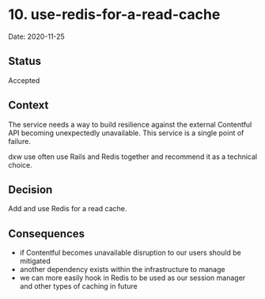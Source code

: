 # 10. use-redis-for-a-read-cache

Date: 2020-11-25

## Status

Accepted

## Context

The service needs a way to build resilience against the external Contentful API becoming unexpectedly unavailable. This service is a single point of failure.

dxw use often use Rails and Redis together and recommend it as a technical choice.

## Decision

Add and use Redis for a read cache.

## Consequences

- if Contentful becomes unavailable disruption to our users should be mitigated
- another dependency exists within the infrastructure to manage
- we can more easily hook in Redis to be used as our session manager and other types of caching in future
